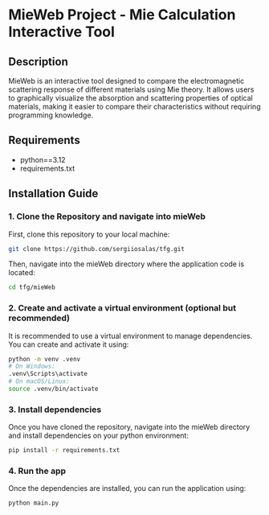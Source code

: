 # MieWeb Project - Mie Calculation Interactive Tool

## Description

MieWeb is an interactive tool designed to compare the electromagnetic scattering response of different materials using Mie theory. It allows users to graphically visualize the absorption and scattering properties of optical materials, making it easier to compare their characteristics without requiring programming knowledge.


## Requirements

- python==3.12
- requirements.txt


## Installation Guide

### 1. Clone the Repository and navigate into mieWeb

First, clone this repository to your local machine:

```bash
git clone https://github.com/sergiiosalas/tfg.git
```

Then, navigate into the mieWeb directory where the application code is located:
```bash
cd tfg/mieWeb
```

### 2. Create and activate a virtual environment (optional but recommended)

It is recommended to use a virtual environment to manage dependencies. You can create and activate it using:

```bash
python -m venv .venv
# On Windows:
.venv\Scripts\activate
# On macOS/Linux:
source .venv/bin/activate
```


### 3. Install dependencies

Once you have cloned the repository, navigate into the mieWeb directory and install dependencies on your python environment:

```bash
pip install -r requirements.txt
```


### 4. Run the app

Once the dependencies are installed, you can run the application using:

```bash
python main.py
```




